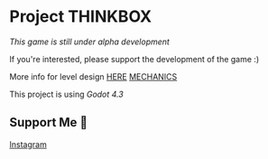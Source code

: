 # Project THINKBOX

*This game is still under alpha development*

If you're interested, please support the development of the game :)

More info for level design [HERE][level_design_doc]
[MECHANICS][mechanic_doc]

This project is using *Godot 4.3*

## Support Me 💟
[Instagram][ig_link]

[level_design_doc]: LEVEL_DESIGN_DOC.md
[mechanic_doc]: MECHANICS.md
[ig_link]: https://www.instagram.com/reymo_je_xefron/